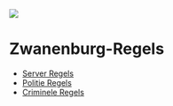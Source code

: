  <img src="https://media.discordapp.net/attachments/836180708443029564/836181118885298216/sUwvblL.png?width=1080&height=169" />

# Zwanenburg-Regels

- [Server Regels](https://github.com/Amped16/as_carthief)
- [Politie Regels](https://github.com/Amped16/as_carthief)
- [Criminele Regels](https://github.com/Amped16/as_carthief)
